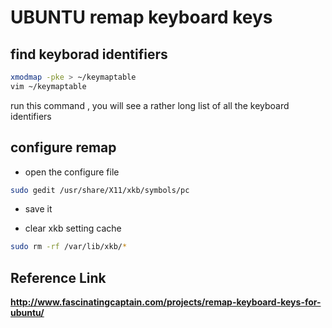 # UBUNTU remap keyboard keys 

## find keyborad identifiers 


```bash
xmodmap -pke > ~/keymaptable 
vim ~/keymaptable 
```
run this command , you will see a rather long list of all the keyboard identifiers 


## configure remap 

- open the configure file 

```bash
sudo gedit /usr/share/X11/xkb/symbols/pc 
```

- save it 

- clear xkb setting cache 

```bash
sudo rm -rf /var/lib/xkb/* 
```

## Reference Link 

**http://www.fascinatingcaptain.com/projects/remap-keyboard-keys-for-ubuntu/**





